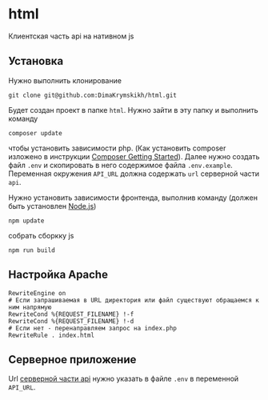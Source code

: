 # html
Клиентская часть api на нативном js

## Установка
Нужно выполнить клонирование
```
git clone git@github.com:DimaKrymskikh/html.git
```
Будет создан проект в папке `html`.
Нужно зайти в эту папку и выполнить команду
```
composer update
```
чтобы установить зависимости php.
(Как установить composer изложено в инструкции [Composer Getting Started](https://getcomposer.org/doc/00-intro.md)).
Далее нужно создать файл `.env` и скопировать в него содержимое файла `.env.example`. Переменная окружения `API_URL` должна содержать `url` серверной части `api`.

Нужно установить зависимости фронтенда, выполнив команду (должен быть установлен [Node.js](https://nodejs.org/en/))
```
npm update
```
собрать сборкку js
```
npm run build
```

## Настройка Apache
```
RewriteEngine on
# Если запрашиваемая в URL директория или файл существуют обращаемся к ним напрямую
RewriteCond %{REQUEST_FILENAME} !-f
RewriteCond %{REQUEST_FILENAME} !-d
# Если нет - перенаправляем запрос на index.php
RewriteRule . index.html
```

## Серверное приложение
Url [серверной части api](https://github.com/DimaKrymskikh/api) нужно указать в файле `.env` в переменной `API_URL`.
